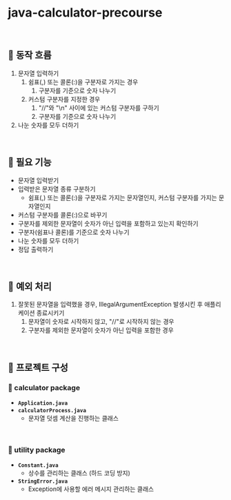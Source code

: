 # java-calculator-precourse

<br>

## 📌 동작 흐름
1. 문자열 입력하기
   1. 쉼표(,) 또는 콜론(:)을 구분자로 가지는 경우
      1. 구분자를 기준으로 숫자 나누기
   2. 커스텀 구분자를 지정한 경우
      1. "//"와 "\n" 사이에 있는 커스텀 구분자를 구하기
      2. 구분자를 기준으로 숫자 나누기
2. 나눈 숫자를 모두 더하기

<br>

## 📌 필요 기능

- 문자열 입력받기
- 입력받은 문자열 종류 구분하기
  - 쉼표(,) 또는 콜론(:)을 구분자로 가지는 문자열인지, 커스텀 구분자를 가지는 문자열인지
- 커스텀 구분자를 콜론(:)으로 바꾸기
- 구분자를 제외한 문자열이 숫자가 아닌 입력을 포함하고 있는지 확인하기
- 구분자(쉼표나 콜론)를 기준으로 숫자 나누기
- 나눈 숫자를 모두 더하기
- 정답 출력하기

<br>

## 📌 예외 처리
1. 잘못된 문자열을 입력했을 경우, IllegalArgumentException 발생시킨 후 애플리케이션 종료시키기
   1. 문자열이 숫자로 시작하지 않고, "//"로 시작하지 않는 경우
   2. 구분자를 제외한 문자열이 숫자가 아닌 입력을 포함한 경우
   

<br>

## 📌 프로젝트 구성

### 📁 calculator package

- **`Application.java`**
- **`calculatorProcess.java`**
  - 문자열 덧셈 계산을 진행하는 클래스

<br>

### 📁 utility package

- **`Constant.java`**
  - 상수를 관리하는 클래스 (하드 코딩 방지)
- **`StringError.java`**
  - Exception에 사용할 에러 메시지 관리하는 클래스
